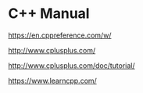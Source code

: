 # C++ Manual

<https://en.cppreference.com/w/>

<http://www.cplusplus.com/>

<http://www.cplusplus.com/doc/tutorial/>

<https://www.learncpp.com/>

